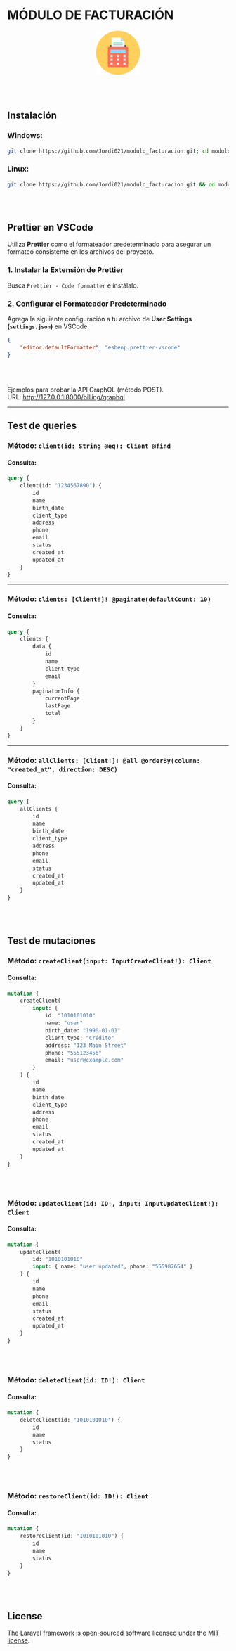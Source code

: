 # MÓDULO DE FACTURACIÓN

<figure align="center">
    <img src="./public/bill.svg" width="100">
</figure>

<br>
<br>

## Instalación

### Windows:

```sh
git clone https://github.com/Jordi021/modulo_facturacion.git; cd modulo_facturacion; composer install; cp .env.example .env; php artisan key:generate; npm install; npm run build; php artisan migrate --seed
```

### Linux:

```sh
git clone https://github.com/Jordi021/modulo_facturacion.git && cd modulo_facturacion && composer install && cp .env.example .env && php artisan key:generate && npm install && npm run build && php artisan migrate --seed
```

<br>
<br>

## Prettier en VSCode

Utiliza **Prettier** como el formateador predeterminado para asegurar un formateo consistente en los archivos del proyecto.

### 1. Instalar la Extensión de Prettier

Busca `Prettier - Code formatter` e instálalo.

### 2. Configurar el Formateador Predeterminado

Agrega la siguiente configuración a tu archivo de **User Settings (`settings.json`)** en VSCode:

```json
{
    "editor.defaultFormatter": "esbenp.prettier-vscode"
}
```

<br>
<br>

Ejemplos para probar la API GraphQL (método POST).  
URL: http://127.0.0.1:8000/billing/graphql

---

## Test de queries

### Método: `client(id: String @eq): Client @find`

#### Consulta:

```graphql
query {
    client(id: "1234567890") {
        id
        name
        birth_date
        client_type
        address
        phone
        email
        status
        created_at
        updated_at
    }
}
```

---

### Método: `clients: [Client!]! @paginate(defaultCount: 10)`

#### Consulta:

```graphql
query {
    clients {
        data {
            id
            name
            client_type
            email
        }
        paginatorInfo {
            currentPage
            lastPage
            total
        }
    }
}
```

---

### Método: `allClients: [Client!]! @all @orderBy(column: "created_at", direction: DESC)`

#### Consulta:

```graphql
query {
    allClients {
        id
        name
        birth_date
        client_type
        address
        phone
        email
        status
        created_at
        updated_at
    }
}
```

<br>
<br>

## Test de mutaciones

### Método: `createClient(input: InputCreateClient!): Client`

#### Consulta:

```graphql
mutation {
    createClient(
        input: {
            id: "1010101010"
            name: "user"
            birth_date: "1990-01-01"
            client_type: "Crédito"
            address: "123 Main Street"
            phone: "555123456"
            email: "user@example.com"
        }
    ) {
        id
        name
        birth_date
        client_type
        address
        phone
        email
        status
        created_at
        updated_at
    }
}
```

<br>
<br>

### Método: `updateClient(id: ID!, input: InputUpdateClient!): Client`

#### Consulta:

```graphql
mutation {
    updateClient(
        id: "1010101010"
        input: { name: "user updated", phone: "555987654" }
    ) {
        id
        name
        phone
        email
        status
        created_at
        updated_at
    }
}
```

<br>
<br>

### Método: `deleteClient(id: ID!): Client`

#### Consulta:

```graphql
mutation {
    deleteClient(id: "1010101010") {
        id
        name
        status
    }
}
```

<br>
<br>

### Método: `restoreClient(id: ID!): Client`

#### Consulta:

```graphql
mutation {
    restoreClient(id: "1010101010") {
        id
        name
        status
    }
}
```

<br>
<br>

## License

The Laravel framework is open-sourced software licensed under the [MIT license](https://opensource.org/licenses/MIT).
